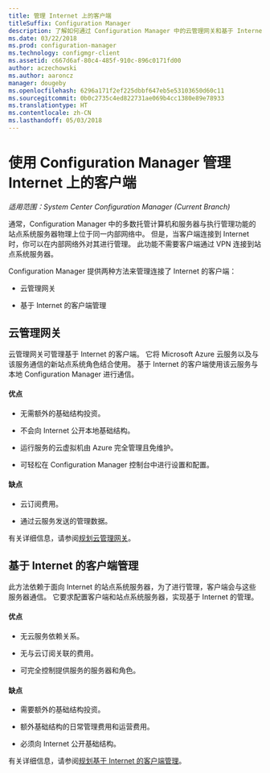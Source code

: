 ```yaml
---
title: 管理 Internet 上的客户端
titleSuffix: Configuration Manager
description: 了解如何通过 Configuration Manager 中的云管理网关和基于 Internet 的客户端管理来管理客户端。
ms.date: 03/22/2018
ms.prod: configuration-manager
ms.technology: configmgr-client
ms.assetid: c667d6af-80c4-485f-910c-896c0171fd00
author: aczechowski
ms.author: aaroncz
manager: dougeby
ms.openlocfilehash: 6296a171f2ef225dbbf647eb5e53103650d60c11
ms.sourcegitcommit: 0b0c2735c4ed822731ae069b4cc1380e89e78933
ms.translationtype: HT
ms.contentlocale: zh-CN
ms.lasthandoff: 05/03/2018
---
```

# <a name="manage-clients-on-the-internet-with-configuration-manager"></a>使用 Configuration Manager 管理 Internet 上的客户端

*适用范围：System Center Configuration Manager (Current Branch)*

通常，Configuration Manager 中的多数托管计算机和服务器与执行管理功能的站点系统服务器物理上位于同一内部网络中。 但是，当客户端连接到 Internet 时，你可以在内部网络外对其进行管理。 此功能不需要客户端通过 VPN 连接到站点系统服务器。

Configuration Manager 提供两种方法来管理连接了 Internet 的客户端：

-   云管理网关

-   基于 Internet 的客户端管理


## <a name="cloud-management-gateway"></a>云管理网关

云管理网关可管理基于 Internet 的客户端。 它将 Microsoft Azure 云服务以及与该服务通信的新站点系统角色结合使用。 基于 Internet 的客户端使用该云服务与本地 Configuration Manager 进行通信。

#### <a name="advantages"></a>优点  

-   无需额外的基础结构投资。  

-   不会向 Internet 公开本地基础结构。  

-   运行服务的云虚拟机由 Azure 完全管理且免维护。  

-   可轻松在 Configuration Manager 控制台中进行设置和配置。  

#### <a name="disadvantages"></a>缺点  

-   云订阅费用。  

-   通过云服务发送的管理数据。  

有关详细信息，请参阅[规划云管理网关](plan-cloud-management-gateway.md)。  



## <a name="internet-based-client-management"></a>基于 Internet 的客户端管理

此方法依赖于面向 Internet 的站点系统服务器，为了进行管理，客户端会与这些服务器通信。 它要求配置客户端和站点系统服务器，实现基于 Internet 的管理。

#### <a name="advantages"></a>优点  

-   无云服务依赖关系。  

-   无与云订阅关联的费用。  

-   可完全控制提供服务的服务器和角色。  

#### <a name="disadvantages"></a>缺点  

-   需要额外的基础结构投资。  

-   额外基础结构的日常管理费用和运营费用。  

-   必须向 Internet 公开基础结构。  

有关详细信息，请参阅[规划基于 Internet 的客户端管理](plan-internet-based-client-management.md)。  
